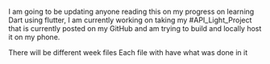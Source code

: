 I am going to be updating anyone reading this on my progress on learning Dart using flutter, I am currently working on taking my #API_Light_Project that is currently posted on my GitHub and am trying to build and locally host it on my phone. 

There will be different week files
Each file with have what was done in it